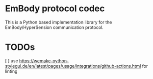 # EmBody protocol codec

This is a Python based implementation library for the EmBody/HyperSension communication protocol.


# TODOs
[ ] use https://wemake-python-stylegui.de/en/latest/pages/usage/integrations/github-actions.html for linting